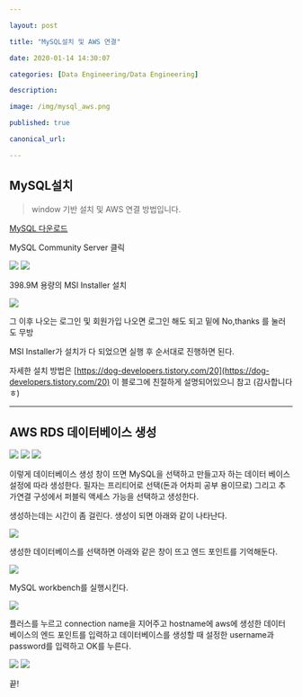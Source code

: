 ```yaml
---

layout: post

title: "MySQL설치 및 AWS 연결"

date: 2020-01-14 14:30:07

categories: [Data Engineering/Data Engineering]

description:

image: /img/mysql_aws.png

published: true

canonical_url:

---
```


## MySQL설치

> window 기반 설치 및 AWS 연결 방법입니다.

[MySQL 다운로드](https://dev.mysql.com/downloads/)

MySQL Community Server 클릭

<img src='/img/mysqlins1.png'>

<img src='/img/mysqlins2.png'>

398.9M 용량의 MSI Installer 설치

<img src='/img/mysqlins3.png'>

그 이후 나오는 로그인 및 회원가입 나오면 로그인 해도 되고 밑에 No,thanks 를 눌러도 무방

MSI Installer가 설치가 다 되었으면 실행 후 순서대로 진행하면 된다.

자세한 설치 방법은 [https://dog-developers.tistory.com/20](https://dog-developers.tistory.com/20) 이 블로그에 친절하게 설명되어있으니 참고 (감사합니다ㅎ)

---------------------------------

## AWS RDS 데이터베이스 생성

<img src='/img/rds1.png'>

<img src='/img/rds2.png'>

<img src='/img/rds3.png'>

이렇게 데이터베이스 생성 창이 뜨면 MySQL을 선택하고 만들고자 하는 데이터 베이스 설정에 따라 생성한다. 필자는 프리티어로 선택(돈과 어차피 공부 용이므로) 그리고 추가연결 구성에서 퍼블릭 액세스 가능을 선택하고 생성한다.

생성하는데는 시간이 좀 걸린다.
생성이 되면 아래와 같이 나타난다.

<img src='/img/rds4.png'>

생성한 데이터베이스를 선택하면 아래와 같은 창이 뜨고 엔드 포인트를 기억해둔다.

<img src='/img/rds5.png'>

MySQL workbench를 실행시킨다.

<img src='/img/mysql_work1.PNG'>

플러스를 누르고 connection name을 지어주고 hostname에 aws에 생성한 데이터베이스의 엔드 포인트를 입력하고 데이터베이스를 생성할 때 설정한 username과 password를 입력하고 OK를 누른다.

<img src='/img/mysql_work2.PNG'>

<img src='/img/mysql_work3.PNG'>

끝!
